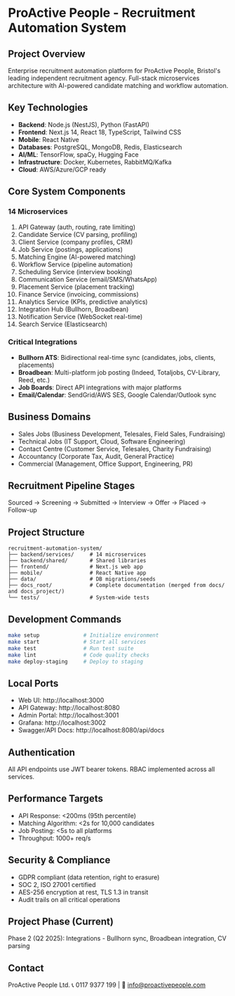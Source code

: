 # ProActive People - Recruitment Automation System

## Project Overview
Enterprise recruitment automation platform for ProActive People, Bristol's leading independent recruitment agency. Full-stack microservices architecture with AI-powered candidate matching and workflow automation.

## Key Technologies
- **Backend**: Node.js (NestJS), Python (FastAPI)
- **Frontend**: Next.js 14, React 18, TypeScript, Tailwind CSS
- **Mobile**: React Native
- **Databases**: PostgreSQL, MongoDB, Redis, Elasticsearch
- **AI/ML**: TensorFlow, spaCy, Hugging Face
- **Infrastructure**: Docker, Kubernetes, RabbitMQ/Kafka
- **Cloud**: AWS/Azure/GCP ready

## Core System Components

### 14 Microservices
1. API Gateway (auth, routing, rate limiting)
2. Candidate Service (CV parsing, profiling)
3. Client Service (company profiles, CRM)
4. Job Service (postings, applications)
5. Matching Engine (AI-powered matching)
6. Workflow Service (pipeline automation)
7. Scheduling Service (interview booking)
8. Communication Service (email/SMS/WhatsApp)
9. Placement Service (placement tracking)
10. Finance Service (invoicing, commissions)
11. Analytics Service (KPIs, predictive analytics)
12. Integration Hub (Bullhorn, Broadbean)
13. Notification Service (WebSocket real-time)
14. Search Service (Elasticsearch)

### Critical Integrations
- **Bullhorn ATS**: Bidirectional real-time sync (candidates, jobs, clients, placements)
- **Broadbean**: Multi-platform job posting (Indeed, Totaljobs, CV-Library, Reed, etc.)
- **Job Boards**: Direct API integrations with major platforms
- **Email/Calendar**: SendGrid/AWS SES, Google Calendar/Outlook sync

## Business Domains
- Sales Jobs (Business Development, Telesales, Field Sales, Fundraising)
- Technical Jobs (IT Support, Cloud, Software Engineering)
- Contact Centre (Customer Service, Telesales, Charity Fundraising)
- Accountancy (Corporate Tax, Audit, General Practice)
- Commercial (Management, Office Support, Engineering, PR)

## Recruitment Pipeline Stages
Sourced → Screening → Submitted → Interview → Offer → Placed → Follow-up

## Project Structure
```
recruitment-automation-system/
├── backend/services/     # 14 microservices
├── backend/shared/       # Shared libraries
├── frontend/             # Next.js web app
├── mobile/               # React Native app
├── data/                 # DB migrations/seeds
├── docs_root/            # Complete documentation (merged from docs/ and docs_project/)
└── tests/                # System-wide tests
```

## Development Commands
```bash
make setup              # Initialize environment
make start              # Start all services
make test               # Run test suite
make lint               # Code quality checks
make deploy-staging     # Deploy to staging
```

## Local Ports
- Web UI: http://localhost:3000
- API Gateway: http://localhost:8080
- Admin Portal: http://localhost:3001
- Grafana: http://localhost:3002
- Swagger/API Docs: http://localhost:8080/api/docs

## Authentication
All API endpoints use JWT bearer tokens. RBAC implemented across all services.

## Performance Targets
- API Response: <200ms (95th percentile)
- Matching Algorithm: <2s for 10,000 candidates
- Job Posting: <5s to all platforms
- Throughput: 1000+ req/s

## Security & Compliance
- GDPR compliant (data retention, right to erasure)
- SOC 2, ISO 27001 certified
- AES-256 encryption at rest, TLS 1.3 in transit
- Audit trails on all critical operations

## Project Phase (Current)
Phase 2 (Q2 2025): Integrations - Bullhorn sync, Broadbean integration, CV parsing

## Contact
ProActive People Ltd.
📞 0117 9377 199 | 📧 info@proactivepeople.com
